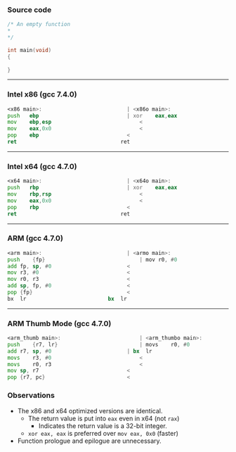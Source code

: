 ### Source code

```c
/* An empty function
*
*/

int main(void)
{
    
}
```

---

### Intel x86 (gcc 7.4.0)

```asm
<x86 main>:						      |	<x86o main>:
push   ebp						      |	xor    eax,eax
mov    ebp,esp						      <
mov    eax,0x0						      <
pop    ebp						      <
ret    								ret    
```

---

### Intel x64 (gcc 4.7.0)

```asm
<x64 main>:						      |	<x64o main>:
push   rbp						      |	xor    eax,eax
mov    rbp,rsp						      <
mov    eax,0x0						      <
pop    rbp						      <
ret    								ret    
```

---

### ARM (gcc 4.7.0)
```asm
<arm main>:						      |	<armo main>:
push	{fp}						      |	mov	r0, #0
add	fp, sp, #0					      <
mov	r3, #0						      <
mov	r0, r3						      <
add	sp, fp, #0					      <
pop	{fp}						      <
bx	lr							bx	lr
```

---

### ARM Thumb Mode (gcc 4.7.0)
```asm
<arm_thumb main>:					      |	<arm_thumbo main>:
push	{r7, lr}					      |	movs	r0, #0
add	r7, sp, #0					      |	bx	lr
movs	r3, #0						      <
movs	r0, r3						      <
mov	sp, r7						      <
pop	{r7, pc}					      <
```


### Observations
* The x86 and x64 optimized versions are identical.
    * The return value is put into `eax` even in x64 (not `rax`)
        * Indicates the return value is a 32-bit integer.
    * `xor eax, eax` is preferred over `mov eax, 0x0` (faster)
* Function prologue and epilogue are unnecessary.
